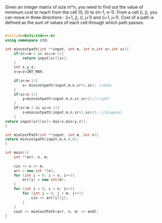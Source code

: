 Given an integer matrix of size m*n, you need to find out the value of minimum cost to reach from the cell (0, 0) to (m-1, n-1).
From a cell (i, j), you can move in three directions : (i+1, j), (i, j+1) and (i+1, j+1).
Cost of a path is defined as the sum of values of each cell through which path passes.

```cpp

#include<bits/stdc++.h>
using namespace std;

int mincostpath(int **input, int m, int n,int sr,int sc){
    if(sr==m-1 && sc==n-1){
        return input[sr][sc];
    }
    int x,y,z;
    x=y=z=INT_MAX;
    
    if(sr<m-1){
    	x= mincostpath(input,m,n,sr+1,sc); //down
    }
    if(sc<n-1){
    	y=mincostpath(input,m,n,sr,sc+1);//right
    }
    if(sr<m-1 && sc<n-1){
    	z=mincostpath(input,m,n,sr+1,sc+1); //diagonal
    }    
return input[sr][sc]+ min(x,min(y,z));
}

int minCostPath(int **input, int m, int n){
return mincostpath(input,m,n,0,0);    
}

int main(){
	int **arr, n, m;
   
	cin >> n >> m;
	arr = new int *[n];
	for (int i = 0; i < n; i++){
		arr[i] = new int[m];
	}
	for (int i = 0; i < n; i++){
		for (int j = 0; j < m; j++){
			cin >> arr[i][j];
		}
	}
	cout << minCostPath(arr, n, m) << endl;
}
```
